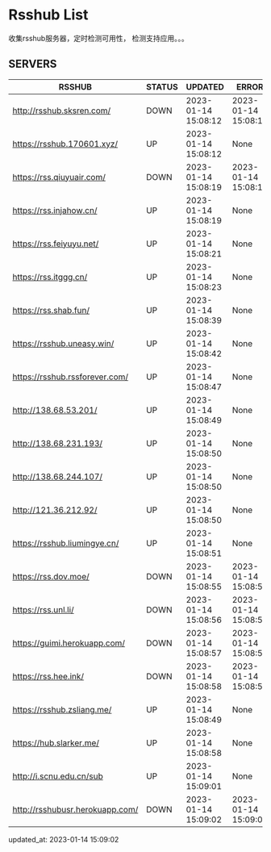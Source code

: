 # Rsshub List

收集rsshub服务器，定时检测可用性， 检测支持应用。。。


## SERVERS

|  RSSHUB   | STATUS  | UPDATED  | ERROR  | TWITTER |  
|  ----  | ----  | ----  | ----  | ---- |  
| http://rsshub.sksren.com/ | DOWN | 2023-01-14 15:08:12 | 2023-01-14 15:08:12 |  
| https://rsshub.170601.xyz/ | UP | 2023-01-14 15:08:12 | None |OK|  
| https://rss.qiuyuair.com/ | DOWN | 2023-01-14 15:08:19 | 2023-01-14 15:08:19 |  
| https://rss.injahow.cn/ | UP | 2023-01-14 15:08:19 | None ||  
| https://rss.feiyuyu.net/ | UP | 2023-01-14 15:08:21 | None |OK|  
| https://rss.itggg.cn/ | UP | 2023-01-14 15:08:23 | None ||  
| https://rss.shab.fun/ | UP | 2023-01-14 15:08:39 | None |OK|  
| https://rsshub.uneasy.win/ | UP | 2023-01-14 15:08:42 | None |OK|  
| https://rsshub.rssforever.com/ | UP | 2023-01-14 15:08:47 | None |OK|  
| http://138.68.53.201/ | UP | 2023-01-14 15:08:49 | None ||  
| http://138.68.231.193/ | UP | 2023-01-14 15:08:50 | None ||  
| http://138.68.244.107/ | UP | 2023-01-14 15:08:50 | None ||  
| http://121.36.212.92/ | UP | 2023-01-14 15:08:50 | None ||  
| https://rsshub.liumingye.cn/ | UP | 2023-01-14 15:08:51 | None |OK|  
| https://rss.dov.moe/ | DOWN | 2023-01-14 15:08:55 | 2023-01-14 15:08:55 |  
| https://rss.unl.li/ | DOWN | 2023-01-14 15:08:56 | 2023-01-14 15:08:56 |  
| https://guimi.herokuapp.com/ | DOWN | 2023-01-14 15:08:57 | 2023-01-14 15:08:57 |  
| https://rss.hee.ink/ | DOWN | 2023-01-14 15:08:58 | 2023-01-14 15:08:58 |  
| https://rsshub.zsliang.me/ | UP | 2023-01-14 15:08:49 | None |OK|  
| https://hub.slarker.me/ | UP | 2023-01-14 15:08:58 | None |OK|  
| http://i.scnu.edu.cn/sub | UP | 2023-01-14 15:09:01 | None ||  
| http://rsshubusr.herokuapp.com/ | DOWN | 2023-01-14 15:09:02 | 2023-01-14 15:09:02 |  
  

updated_at: 2023-01-14 15:09:02  
